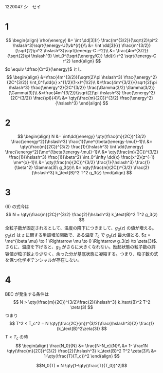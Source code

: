 1220047 シ　セイ
# 1
$$
\begin{align}
\rho(\energy) &= \int \dd[3]{r} \frac{m^{3/2}}{\sqrt{2}\pi^2 \hslash^3}\sqrt{\energy-U(\vb*{r})}\\
&= \int \dd[3]{r} \frac{m^{3/2}}{\sqrt{2}\pi^2 \hslash^3}\sqrt{\energy-C r^2}\\
&= \frac{4m^{3/2}}{\sqrt{2}\pi \hslash^3}
 \int_0^{\sqrt{\energy/C}} \dd{r} r^2 \sqrt{\energy-C r^2}
\end{align}
$$
$x \equiv \dfrac{Cr^2}{\energy}$ とし
$$
\begin{align}
&=\frac{4m^{3/2}}{\sqrt{2}\pi \hslash^3}
\frac{\energy^2}{2C^{3/2}}
\int_0^1\dd{x} x^{1/2}(1-x)^{1/2}\\
&=\frac{4m^{3/2}}{\sqrt{2}\pi \hslash^3}
\frac{\energy^2}{2C^{3/2}}
\frac{\Gamma(3/2) \Gamma(3/2)}{\Gamma(3)}\\
&=\frac{4m^{3/2}}{\sqrt{2}\pi \hslash^3}
\frac{\energy^2}{2C^{3/2}} \frac{\pi}{4}\\
&= \qty(\frac{m}{2C})^{3/2} \frac{\energy^2}{\hslash^3}
\end{align}
$$

# 2

$$
\begin{align}
N &= \int\dd{\energy} \qty(\frac{m}{2C})^{3/2} \frac{\energy^2}{\hslash^3} \frac{1}{\me^{\beta(\energy-\mu)}-1}\\
&= \qty(\frac{m}{2C})^{3/2} \frac{1}{\hslash^3}
\int \dd{\energy} \frac{\energy^2}{\me^{\beta(\energy-\mu)}-1}\\
&= \qty(\frac{m}{2C})^{3/2} \frac{1}{\hslash^3} \frac{1}{\beta^2}
\int_0^\infty \dd{x} \frac{x^2}{z^{-1} \me^{x}-1}\\
&= \qty(\frac{m}{2C})^{3/2} \frac{1}{\hslash^3} \frac{1}{\beta^2} \Gamma(3)\ g_3(z)\\
&= \qty(\frac{m}{2C})^{3/2} \frac{2}{\hslash^3} k_\text{B}^2 T^2 g_3(z)
\end{align}
$$

# 3

(6) の式今は
$$
N = \qty(\frac{m}{2C})^{3/2} \frac{2}{\hslash^3} k_\text{B}^2 T^2 g_3(z)
$$
全粒子数が固定されるとして、温度の降下につきまして、$g_3(z)$ の値が増える。$g_3(z)$ は $z$ に関する単調増加関数で、ある温度 $T_c$ で $g_3(z)$ 最大値とる. $z = \me^{\beta \mu} \to 1 \Rightarrow \mu \to 0 \Rightarrow g_3(z) \to \zeta(3)$. さらに、温度を下げると、$g_3$ がさらに大きくなれない。励起状態の粒子数の許容値が粒子数より少なく、余った分が基底状態に凝縮する。つまり、粒子数の式を保つ化学ポテンシャルが存在しない。

# 4
BEC が発生する条件は
$$
N > \qty(\frac{m}{2C})^{3/2}\frac{2}{\hslash^3} k_\text{B}^2 T^2 \zeta(3)
$$
つまり
$$
T^2 < T_c^2 = N \qty(\frac{2C}{m})^{3/2}\frac{\hslash^3}{2} \frac{1}{k_\text{B}^2\zeta(3)}
$$
$T < T_c$ の時
$$
\begin{align}
\frac{N_0}{N} &= \frac{N-N_e}{N}\\
&= 1- \frac1N \qty(\frac{m}{2C})^{3/2} \frac{2}{\hslash^3} k_\text{B}^2 T^2 \zeta(3)\\
&= 1-\qty(\frac{T}{T_c})^2
\end{align}
$$

$$N_0(T) = N \qty[1-\qty(\frac{T}{T_0})^2]$$
